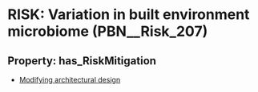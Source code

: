 # RISK: __Variation in built environment microbiome__ (PBN__Risk_207)

## Property: has_RiskMitigation

* [Modifying architectural design](PBN__RiskMitigation_246)

